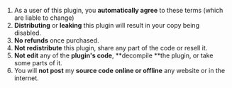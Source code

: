 1. As a user of this plugin, you **automatically agree** to these terms (which are liable to change)
2. **Distributing** or **leaking** this plugin will result in your copy being disabled.
3. **No refunds** once purchased.
4. **Not redistribute** this plugin, share any part of the code or resell it.
5. **Not edit** any of the **plugin's code**, **decompile **the plugin, or take some parts of it.
6. You will **not post** my **source code** **online or offline** any website or in the internet.